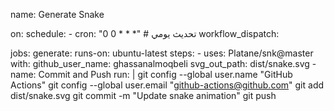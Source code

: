 name: Generate Snake

on:
  schedule:
    - cron: "0 0 * * *"  # تحديث يومي
  workflow_dispatch:

jobs:
  generate:
    runs-on: ubuntu-latest
    steps:
      - uses: Platane/snk@master
        with:
          github_user_name: ghassanalmoqbeli
          svg_out_path: dist/snake.svg
      - name: Commit and Push
        run: |
          git config --global user.name "GitHub Actions"
          git config --global user.email "github-actions@github.com"
          git add dist/snake.svg
          git commit -m "Update snake animation"
          git push
